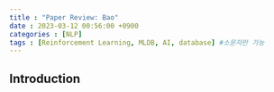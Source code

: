 ```yaml
---
title : "Paper Review: Bao"
date : 2023-03-12 00:56:00 +0900
categories : [NLP]
tags : [Reinforcement Learning, MLDB, AI, database] #소문자만 가능
---
```


## Introduction

